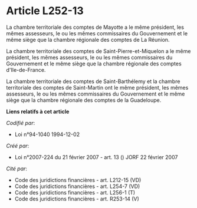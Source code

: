 # Article L252-13

La chambre territoriale des comptes de Mayotte a le même président, les mêmes assesseurs, le ou les mêmes commissaires du
Gouvernement et le même siège que la chambre régionale des comptes de La Réunion.

La chambre territoriale des comptes de Saint-Pierre-et-Miquelon a le même président, les mêmes assesseurs, le ou les mêmes
commissaires du Gouvernement et le même siège que la chambre régionale des comptes d'Ile-de-France.

La chambre territoriale des comptes de Saint-Barthélemy et la chambre territoriale des comptes de Saint-Martin ont le même
président, les mêmes assesseurs, le ou les mêmes commissaires du Gouvernement et le même siège que la chambre régionale des
comptes de la Guadeloupe.

**Liens relatifs à cet article**

_Codifié par_:

  - Loi n°94-1040 1994-12-02

_Créé par_:

  - Loi n°2007-224 du 21 février 2007 - art. 13 () JORF 22 février 2007

_Cité par_:

  - Code des juridictions financières - art. L212-15 (VD)
  - Code des juridictions financières - art. L254-7 (VD)
  - Code des juridictions financières - art. L256-1 (T)
  - Code des juridictions financières - art. R253-14 (V)

